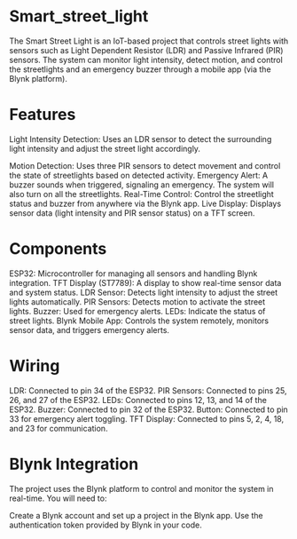 # Smart_street_light

The Smart Street Light is an IoT-based project that controls street lights with sensors such as Light Dependent Resistor (LDR) and Passive Infrared (PIR) sensors. The system can monitor light intensity, detect motion, and control the streetlights and an emergency buzzer through a mobile app (via the Blynk platform).

# Features
Light Intensity Detection: Uses an LDR sensor to detect the surrounding light intensity and adjust the street light accordingly.

Motion Detection: Uses three PIR sensors to detect movement and control the state of streetlights based on detected activity.
Emergency Alert: A buzzer sounds when triggered, signaling an emergency. The system will also turn on all the streetlights.
Real-Time Control: Control the streetlight status and buzzer from anywhere via the Blynk app.
Live Display: Displays sensor data (light intensity and PIR sensor status) on a TFT screen.
# Components
ESP32: Microcontroller for managing all sensors and handling Blynk integration.
TFT Display (ST7789): A display to show real-time sensor data and system status.
LDR Sensor: Detects light intensity to adjust the street lights automatically.
PIR Sensors: Detects motion to activate the street lights.
Buzzer: Used for emergency alerts.
LEDs: Indicate the status of street lights.
Blynk Mobile App: Controls the system remotely, monitors sensor data, and triggers emergency alerts.
# Wiring
LDR: Connected to pin 34 of the ESP32.
PIR Sensors: Connected to pins 25, 26, and 27 of the ESP32.
LEDs: Connected to pins 12, 13, and 14 of the ESP32.
Buzzer: Connected to pin 32 of the ESP32.
Button: Connected to pin 33 for emergency alert toggling.
TFT Display: Connected to pins 5, 2, 4, 18, and 23 for communication.
# Blynk Integration
The project uses the Blynk platform to control and monitor the system in real-time. You will need to:

Create a Blynk account and set up a project in the Blynk app.
Use the authentication token provided by Blynk in your code.
